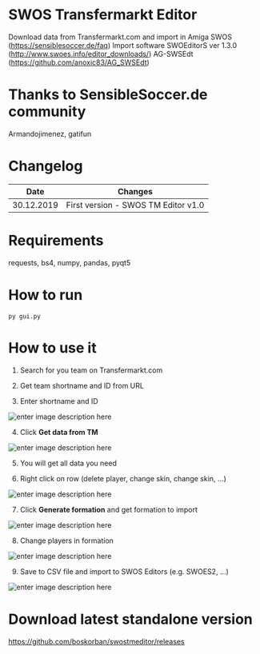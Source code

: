 
# SWOS Transfermarkt Editor

Download data from Transfermarkt.com and import in Amiga SWOS (https://sensiblesoccer.de/faq)
Import software
SWOEditorS ver 1.3.0 (http://www.swoes.info/editor_downloads/)
AG-SWSEdt (https://github.com/anoxic83/AG_SWSEdt)

# Thanks to SensibleSoccer.de community 
Armandojimenez, gatifun

# Changelog
| Date | Changes |
|--|--|
| 30.12.2019 | First version - SWOS TM Editor v1.0 |


# Requirements
requests,
bs4,
numpy,
pandas,
pyqt5


# How to run
    py gui.py

# How to use it
1. Search for you team on Transfermarkt.com 

2.  Get team shortname and ID from URL

3. Enter shortname and ID

![enter image description here](https://i.ibb.co/pPBRywk/python-QPXv-Ly-I5-W6.png)

4. Click **Get data from TM**

![enter image description here](https://i.ibb.co/FH1708G/python-Zt-JNGd-Dwfr.png)

5. You will get all data you need

6. Right click on row (delete player, change skin, change skin, ...)

![enter image description here](https://i.ibb.co/Xzn1rjH/python-0oy-Gpc26-Bo.png)

7. Click **Generate formation** and get formation to import

![enter image description here](https://i.ibb.co/tZ5sfYW/python-GNY9h-Hwxa-I.png)

8. Change players in formation

![enter image description here](https://i.ibb.co/F0dBnmB/python-Qkp2-L7hbmq.png)

9. Save to CSV file and import to SWOS Editors (e.g. SWOES2, ...)

![enter image description here](https://i.ibb.co/02Zg3px/python-07a9vbrvp-M.png) 

# Download latest standalone version
https://github.com/boskorban/swostmeditor/releases
